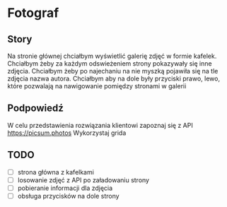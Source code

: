 # Fotograf

## Story

Na stronie głównej chciałbym wyświetlić galerię zdjęć w formie kafelek. Chciałbym żeby za każdym odswieżeniem strony pokazywały się inne zdjęcia. Chciałbym żeby po najechaniu na nie myszką pojawiła się na tle zdjęcia nazwa autora. Chciałbym aby na dole były przyciski prawo, lewo, które pozwalają na nawigowanie pomiędzy stronami w galerii

## Podpowiedź

W celu przedstawienia rozwiązania klientowi zapoznaj się z API https://picsum.photos
Wykorzystaj grida

## TODO
- [ ] strona główna z kafelkami
- [ ] losowanie zdjęć z API po załadowaniu strony
- [ ] pobieranie informacji dla zdjęcia
- [ ] obsługa przycisków na dole strony